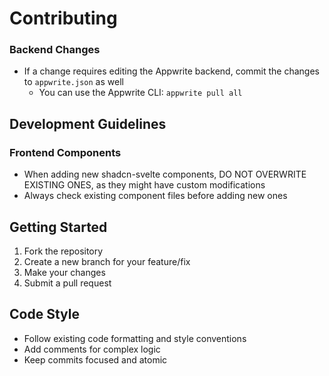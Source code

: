 # Contributing

### Backend Changes

- If a change requires editing the Appwrite backend, commit the changes to `appwrite.json` as well
  - You can use the Appwrite CLI: `appwrite pull all`

## Development Guidelines

### Frontend Components

- When adding new shadcn-svelte components, DO NOT OVERWRITE EXISTING ONES, as they might have custom modifications
- Always check existing component files before adding new ones

## Getting Started

1. Fork the repository
2. Create a new branch for your feature/fix
3. Make your changes
4. Submit a pull request

## Code Style

- Follow existing code formatting and style conventions
- Add comments for complex logic
- Keep commits focused and atomic
